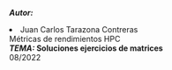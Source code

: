 <i><b>Autor:</b></i>
<li> Juan Carlos Tarazona Contreras</li>
<i></i> Métricas de rendimientos HPC
<br>
<i><b>TEMA:</i> Soluciones ejercicios de matrices</b>
<br>
08/2022
<br>
</FONT>
</div>
